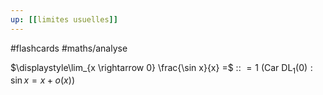 ```yaml
---
up: [[limites usuelles]]
---
```

#flashcards #maths/analyse 


$\displaystyle\lim_{x \rightarrow 0} \frac{\sin x}{x} =$ :: $= 1$ (Car $\mathrm{DL}_{1}(0): \sin x = x + o(x)$)
<!--SR:!2022-10-10,20,250-->


